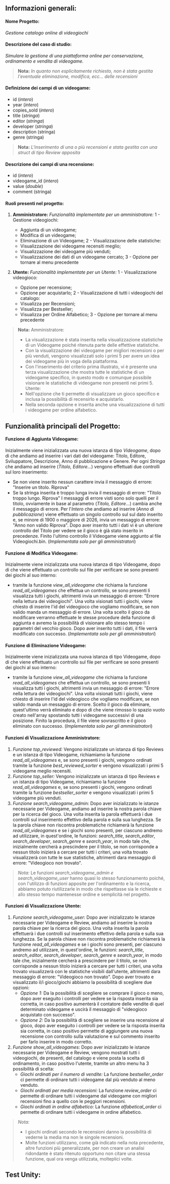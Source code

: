 ## Informazioni generali:

#### Nome Progetto: 
*Gestione catalogo online di videogiochi*
#### Descrizione del caso di studio: 
*Simulare la gestione di una piattaforma online per conservazione, ordinamento e vendita di videogame.*

> **Nota:**
> *In quanto non esplicitamente richiesto, non è stata gestita l'eventuale eliminazione, modifica, ecc... delle recensioni*
#### Definizione dei campi di un videogame:
+ id (*intero*)
+ year (*intero*)
+ copies_sold (*intero*)
+ title (*stringa*)
+ editor (*stringa*)
+ developer (*stringa*)
+ description (stringa)
+ genre (stringa)

>**Nota:**
>*L'inserimento di una o più recensioni e stata gestita con una struct di tipo Review apposita*
#### Descrizione dei campi di una recensione:
+ id (*intero*)
+ videogame_id (*intero*)
+ value (*double*)
+ comment (stringa)
#### Ruoli presenti nel progetto:

1. **Amministratore:**
   *Funzionalità implementate per un amministratore:*
   1 - Gestione videogiochi:
   * Aggiunta di un videogame;
   * Modifica di un videogame;
   * Eliminazione di un Videogame;
   2 - Visualizzazione delle statistiche:
   * Visualizzazione dei videogame recensiti meglio;
   * Visualizzazione dei videogame più venduti;
   * Visualizzazione dei dati di un videogame cercato;
   3 - Opzione per tornare al menu precedente

2. **Utente:**
   *Funzionalità implementate per un Utente:*
   1 - Visualizzazione videogioco:
   * Opzione per recensione;
   * Opzione per acquistarlo;
   2 - Visualizzazione di tutti i videogiochi del catalogo:
   * Visualizza per Recensioni;
   * Visualizza per Bestseller;
   * Visualizza per Ordine Alfabetico;
   3 - Opzione per tornare al menu precedente

>**Nota:**
>Amministratore:
>- La visualizzazione è stata inserita nella visualizzazione statistiche di un Videogame poiché ritenuta parte delle effettive statistiche.
>- Con la visualizzazione dei videogame per migliori recensioni o per più venduti, vengono visualizzati solo i primi 5 per avere un idea dei videogame più in voga della piattaforma.
>- Con l'inserimento del criterio prima illustrato, vi è presente una terza visualizzazione che mostra tutte le statistiche di un videogame specifico, in questo modo e comunque possibile visionare le statistiche di videogame non presenti nei primi 5.
>Utente:
>- Nell'opzione che ti permette di visualizzare un gioco specifico e inclusa la possibilità di recensirlo e acquistarlo.
>- Nella seconda opzione e inserita anche una visualizzazione di tutti i videogame per ordine alfabetico.
## Funzionalità principali del Progetto:

#### Funzione di Aggiunta Videogame:
Inizialmente viene inizializzata una nuova istanza di tipo *Videogame*, dopo di che andiamo ad inserire i vari dati del videogame: Titolo, Editore, Sviluppatore, Descrizione, Anno di pubblicazione e Genere.
Per ogni *Stringa* che andiamo ad inserire (*Titolo, Editore...*) vengono effettuati due controlli sul loro inserimento:
- Se non viene inserito nessun carattere invia il messaggio di errore: "Inserire un titolo. Riprova"
- Se la stringa inserita è troppo lunga invia il messaggio di errore: "Titolo troppo lungo. Riprova"
I messaggi di errore visti sono solo quelli per il titolo, ovviamente in base al parametro (*Titolo, Editore...*) cambia anche il messaggio di errore.
Per l'*Intero* che andiamo ad inserire (*Anno di pubblicazione*) viene effettuato un singolo controllo sul sul dato inserito e, se minore di 1900 o maggiore di 2026, invia un messaggio di errore: "Anno non valido Riprova".
Dopo aver inserito tutti i dati vi è un ulteriore controllo del Titolo per vedere se il gioco è già stato inserito in precedenze.
Finito l'ultimo controllo il Videogame viene aggiunto al file Videogiochi.bin.
(*Implementata solo per gli amministratori*)

#### Funzione di Modifica Videogame:
Inizialmente viene inizializzata una nuova istanza di tipo Videogame, dopo di che viene effettuato un controllo sul file per verificare se sono presenti dei giochi al suo interno:
- tramite la funzione *view_all_videogame* che richiama la funzione *read_all_videogames* che effettua un controllo, se sono presenti li visualizza tutti i giochi, altrimenti invia un messaggio di errore: "Errore nella lettura dei videogiochi".
Una volta visionati tutti i giochi, viene chiesto di inserire l'id del videogioco che vogliamo modificare, se non valido manda un messaggio di errore.
Una volta scelto il gioco da modificare verranno effettuate le stesse procedure della funzione di aggiunta e avremo la possibilità di visionare allo stesso tempo i parametri del vecchio gioco.
Dopo aver inserito tutti i dati, il file verrà modificato con successo.
(*Implementata solo per gli amministratori*)

#### Funzione di Eliminazione Videogame:
Inizialmente viene inizializzata una nuova istanza di tipo Videogame, dopo di che viene effettuato un controllo sul file per verificare se sono presenti dei giochi al suo interno:
- tramite la funzione *view_all_videogame* che richiama la funzione *read_all_videogames* che effettua un controllo, se sono presenti li visualizza tutti i giochi, altrimenti invia un messaggio di errore: "Errore nella lettura dei videogiochi".
Una volta visionati tutti i giochi, viene chiesto di inserire l'id del videogioco che vogliamo modificare, se non valido manda un messaggio di errore.
Scelto il gioco da eliminare, quest'ultimo verrà eliminato e dopo di che viene rimosso lo spazio vuoto creato nell'array spostando tutti i videogame successivi di una posizione.
Finito la procedura, il file viene sovrascritto e il gioco eliminato con successo.
(*Implementata solo per gli amministratori*)

#### Funzioni di Visualizzazione Amministratore:
1) *Funzione top_reviewed:*
   Vengono inizializzate un istanza di tipo Reviews e un istanza di tipo Videogame, richiamiamo la funzione *read_all_videogames* e, se sono presenti i giochi, vengono ordinati tramite la funzione *best_reviewed_sorter* e vengono visualizzati i primi 5 videogame meglio recensiti.
2) *Funzione top_seller:*
   Vengono inizializzate un istanza di tipo Reviews e un istanza di tipo Videogame, richiamiamo la funzione *read_all_videogames* e, se sono presenti i giochi, vengono ordinati tramite la funzione *bestseller_sorter* e vengono visualizzati i primi 5 videogame più venduti.
3) *Funzione search_videogame_admin:*
   Dopo aver inizializzato le istanze necessarie per Videogame, andiamo ad inserire la nostra parola chiave per la ricerca del gioco.
   Una volta inserita la parola effettuerà i due controlli sul inserimento effettivo della parola e sulla sua lunghezza.
   Se la parola chiave non riscontra problematiche richiamerà la funzione *read_all_videogames* e se i giochi sono presenti, per ciascuno andremo ad utilizzare, in quest'ordine, le funzioni: *search_title*, *search_editor*, *search_developer*, *search_genre* e *search_year*, in modo tale che, inizialmente cercherà a prescindere per il titolo, se non corrisponde a nessun titolo inizierà a cercare per tutti i criteri, una volta trovato visualizzerà con tutte le sue statistiche, altrimenti dara messaggio di errore: "Videogioco non trovato".

>*Nota:*
>Le funzioni *search_videogame_admin e search_videogame_user* hanno quasi lo stesso funzionamento poiché, con l'utilizzo di funzioni apposite per l'ordinamento e la ricerca, abbiamo potuto riutilizzarle in modo che rispettasse sia le richieste e allo stesso tempo mantenesse ordine e semplicità nel progetto.

#### Funzioni di Visualizzazione Utente:
1) *Funzione search_videogame_user:*
   Dopo aver inizializzato le istanze necessarie per Videogame e Review, andiamo ad inserire la nostra parola chiave per la ricerca del gioco.
   Una volta inserita la parola effettuerà i due controlli sul inserimento effettivo della parola e sulla sua lunghezza.
   Se la parola chiave non riscontra problematiche richiamerà la funzione *read_all_videogames* e se i giochi sono presenti, per ciascuno andremo ad utilizzare, in quest'ordine, le funzioni: *search_title*, *search_editor*, *search_developer*, *search_genre* e *search_year*, in modo tale che, inizialmente cercherà a prescindere per il titolo, se non corrisponde a nessun titolo inizierà a cercare per tutti i criteri, una volta trovato visualizzerà con le statistiche visibili dall'utente, altrimenti dara messaggio di errore: "Videogioco non trovato".
   Dopo aver trovato e visualizzato il/i gioco/giochi abbiamo la possibilità di scegliere due opzioni:
   + *Opzione 1:*
     Da la possibilità di scegliere se comprare il gioco o meno, dopo aver eseguito i controlli per vedere se la risposta inserita sia corretta, in caso positivo aumenterà il contatore delle vendite di quel determinato videogame e uscirà il messaggio di "videogioco acquistato con successo".
   + *Opzione 2:*
     Da la possibilità di scegliere se inserire una recensione al gioco, dopo aver eseguito i controlli per vedere se la risposta inserita sia corretta, in caso positivo permette di aggiungere una nuova recensione con controllo sulla valutazione e sul commento inserito per farlo inserire in modo corretto.
2) *Funzione show_all_videogames*:
   Dopo aver inizializzato le istanze necessarie per Videogame e Review, vengono mostrati tutti i videogiochi, de presenti, del catalogo e viene posta la scelta di ordinamento, in caso positivo l'utente, tramite un altro menu ha 3 possibilità di scelta:
   * *Giochi ordinati per il numero di vendite:*
     La funzione *bestseller_order* ci permette di ordinare tutti i videogame dal più venduto al meno venduto.
   * *Giochi ordinati per media recensioni:*
     La funzione *review_order* ci permette di ordinare tutti i videogame dal videogame con migliori recensioni fino a quello con le peggiori recensioni.
   * *Giochi ordinati in ordine alfabetico:*
     La funzione *alfabetical_order* ci permette di ordinare tutti i videogame in ordine alfabetico.

>*Nota:*
> - I giochi ordinati secondo le recensioni danno la possibilità di vederne la media ma non le singole recensioni.
> - Molte funzioni utilizzano, come già indicato nella nota precedente, altre funzioni più generalizzate, per non creare un analisi ridondante è stato ritenuto opportuno non citare una stessa funzione, qual ora venga utilizzata, molteplici volte.
   
## Test Unity:
